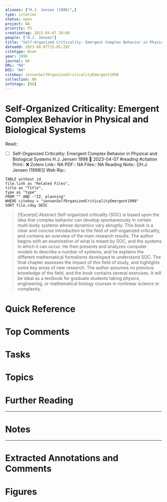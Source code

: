 ```yaml
---
aliases: ["H.J. Jensen (1998)",]
type: citation
status: open
project: NA
priority: P5
creationtag: 2023-04-07 20:08
people: ["H.J. Jensen"]
title: "Self-Organized Criticality: Emergent Complex Behavior in Physical and Biological Systems"
dateadd: 2023-04-07T15:05:29Z
citetype: Book
year: 1998
journal: NA
URL: "NA"
DOI: "NA"
citekey: jensenSelfOrganizedCriticalityEmergent1998
collection: NA
infotags: [NA]
---
```


# Self-Organized Criticality: Emergent Complex Behavior in Physical and Biological Systems
Read:: 
- [ ] Self-Organized Criticality: Emergent Complex Behavior in Physical and Biological Systems H.J. Jensen 1998 🛫 2023-04-07 #reading #citation
Print::  ❌
Zotero Link:: NA
PDF:: NA
Files:: NA
Reading Note:: [[H.J. Jensen (1998)]]
Web Rip:: 

```dataview
TABLE without id
file.link as "Related Files",
title as "Title",
type as "type"
FROM "" AND -"ZZ. planning"
WHERE citekey = "jensenSelfOrganizedCriticalityEmergent1998" 
SORT file.cday DESC
```


> [!Excerpt] Abstract
> Self-organized criticality (SOC) is based upon the idea that complex behavior can develop spontaneously in certain multi-body systems whose dynamics vary abruptly. This book is a clear and concise introduction to the field of self-organized criticality, and contains an overview of the main research results. The author begins with an examination of what is meant by SOC, and the systems in which it can occur. He then presents and analyzes computer models to describe a number of systems, and he explains the different mathematical formalisms developed to understand SOC. The final chapter assesses the impact of this field of study, and highlights some key areas of new research. The author assumes no previous knowledge of the field, and the book contains several exercises. It will be ideal as a textbook for graduate students taking physics, engineering, or mathematical biology courses in nonlinear science or complexity.


# Quick Reference

# Top Comments

# Tasks

# Topics


# Further Reading 
 

----
# Notes


----
# Extracted Annotations and Comments


# Figures